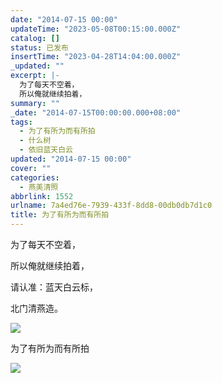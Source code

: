 ```yaml
---
date: "2014-07-15 00:00"
updateTime: "2023-05-08T00:15:00.000Z"
catalog: []
status: 已发布
insertTime: "2023-04-28T14:04:00.000Z"
_updated: ""
excerpt: |-
  为了每天不空着，
  所以俺就继续拍着，
summary: ""
_date: "2014-07-15T00:00:00.000+08:00"
tags:
  - 为了有所为而有所拍
  - 什么树
  - 依旧蓝天白云
updated: "2014-07-15 00:00"
cover: ""
categories:
  - 燕美清照
abbrlink: 1552
urlname: 7a4ed76e-7939-433f-8dd8-00db0db7d1c0
title: 为了有所为而有所拍
---
```


为了每天不空着，

所以俺就继续拍着，

请认准：蓝天白云标，

北门清燕造。

![](https://image.bmqy.net/upload/FtdkPCzjWHgP75q6BJPJr2s9QWk5.jpg)

为了有所为而有所拍

![](https://image.bmqy.net/upload/FixwrXPEMNclGXma6IcZVvt6Kw-d.jpg)
